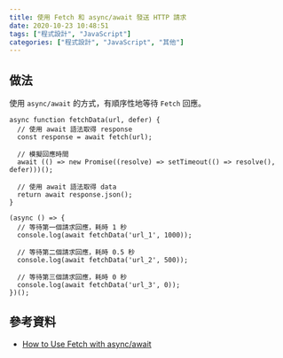 ```yaml
---
title: 使用 Fetch 和 async/await 發送 HTTP 請求
date: 2020-10-23 10:48:51
tags: ["程式設計", "JavaScript"]
categories: ["程式設計", "JavaScript", "其他"]
---
```


## 做法

使用 `async/await` 的方式，有順序性地等待 `Fetch` 回應。

```JS
async function fetchData(url, defer) {
  // 使用 await 語法取得 response
  const response = await fetch(url);

  // 模擬回應時間
  await (() => new Promise((resolve) => setTimeout(() => resolve(), defer)))();

  // 使用 await 語法取得 data
  return await response.json();
}

(async () => {
  // 等待第一個請求回應，耗時 1 秒
  console.log(await fetchData('url_1', 1000));

  // 等待第二個請求回應，耗時 0.5 秒
  console.log(await fetchData('url_2', 500));

  // 等待第三個請求回應，耗時 0 秒
  console.log(await fetchData('url_3', 0));
})();
```

## 參考資料

- [How to Use Fetch with async/await](https://dmitripavlutin.com/javascript-fetch-async-await/)
